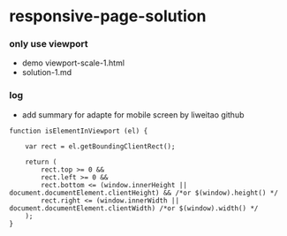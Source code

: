 # responsive-page-solution


### only use viewport
- demo viewport-scale-1.html
- solution-1.md

### log
- add summary for adapte for mobile screen by liweitao github


```
function isElementInViewport (el) {

    var rect = el.getBoundingClientRect();

    return (
        rect.top >= 0 &&
        rect.left >= 0 &&
        rect.bottom <= (window.innerHeight || document.documentElement.clientHeight) && /*or $(window).height() */
        rect.right <= (window.innerWidth || document.documentElement.clientWidth) /*or $(window).width() */
    );
}
```
